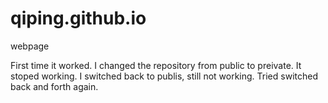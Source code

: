 # qiping.github.io
webpage

First time it worked. I changed the repository from public to preivate. It stoped working. 
I switched back to publis, still not working.
Tried switched back and forth again. 


